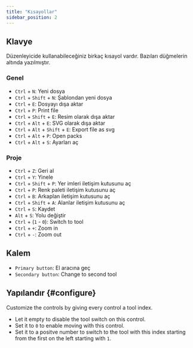 ```yaml
---
title: "Kısayollar"
sidebar_position: 2
---
```



## Klavye

Düzenleyicide kullanabileceğiniz birkaç kısayol vardır. Bazıları düğmelerin altında yazılmıştır.

### Genel

* `Ctrl` + `N`: Yeni dosya
* `Ctrl` + `Shift` + `N`: Şablondan yeni dosya
* `Ctrl` + `E`: Dosyayı dışa aktar
* `Ctrl` + `P`: Print file
* `Ctrl` + `Shift` + `E`: Resim olarak dışa aktar
* `Ctrl` + `Alt` + `E`: SVG olarak dışa aktar
* `Ctrl` + `Alt` + `Shift` + `E`: Export file as svg
* `Ctrl` + `Alt` + `P`: Open packs
* `Ctrl` + `Alt` + `S`: Ayarları aç

### Proje

* `Ctrl` + `Z`: Geri al
* `Ctrl` + `Y`: Yinele
* `Ctrl` + `Shift` + `P`: Yer imleri iletişim kutusunu aç
* `Ctrl` + `P`: Renk paleti iletişim kutusunu aç
* `Ctrl` + `B`: Arkaplan iletişim kutusunu aç
* `Ctrl` + `Shift` + `A`: Alanlar iletişim kutusunu aç
* `Ctrl` + `S`: Kaydet
* `Alt` + `S`: Yolu değiştir
* `Ctrl` + (`1` - `0`): Switch to tool
* `Ctrl` + `+`: Zoom in
* `Ctrl` + `-`: Zoom out

## Kalem

* `Primary button`: El aracına geç
* `Secondary button`: Change to second tool

## Yapılandır {#configure}

Customize the controls by giving every control a tool index.

* Let it empty to disable the tool switch on this control.
* Set it to `0` to enable moving with this control.
* Set it to a positve number to switch to the tool with this index starting from the first on the left starting with `1`.
